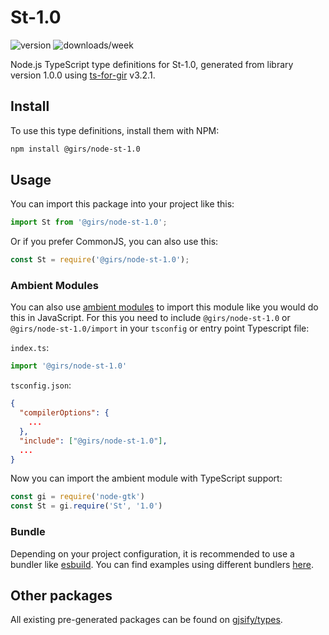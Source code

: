 
# St-1.0

![version](https://img.shields.io/npm/v/@girs/node-st-1.0)
![downloads/week](https://img.shields.io/npm/dw/@girs/node-st-1.0)


Node.js TypeScript type definitions for St-1.0, generated from library version 1.0.0 using [ts-for-gir](https://github.com/gjsify/ts-for-gir) v3.2.1.


## Install

To use this type definitions, install them with NPM:
```bash
npm install @girs/node-st-1.0
```

## Usage

You can import this package into your project like this:
```ts
import St from '@girs/node-st-1.0';
```

Or if you prefer CommonJS, you can also use this:
```ts
const St = require('@girs/node-st-1.0');
```

### Ambient Modules

You can also use [ambient modules](https://github.com/gjsify/ts-for-gir/tree/main/packages/cli#ambient-modules) to import this module like you would do this in JavaScript.
For this you need to include `@girs/node-st-1.0` or `@girs/node-st-1.0/import` in your `tsconfig` or entry point Typescript file:

`index.ts`:
```ts
import '@girs/node-st-1.0'
```

`tsconfig.json`:
```json
{
  "compilerOptions": {
    ...
  },
  "include": ["@girs/node-st-1.0"],
  ...
}
```

Now you can import the ambient module with TypeScript support: 

```ts
const gi = require('node-gtk')
const St = gi.require('St', '1.0')
```


### Bundle

Depending on your project configuration, it is recommended to use a bundler like [esbuild](https://esbuild.github.io/). You can find examples using different bundlers [here](https://github.com/gjsify/ts-for-gir/tree/main/examples).

## Other packages

All existing pre-generated packages can be found on [gjsify/types](https://github.com/gjsify/types).

